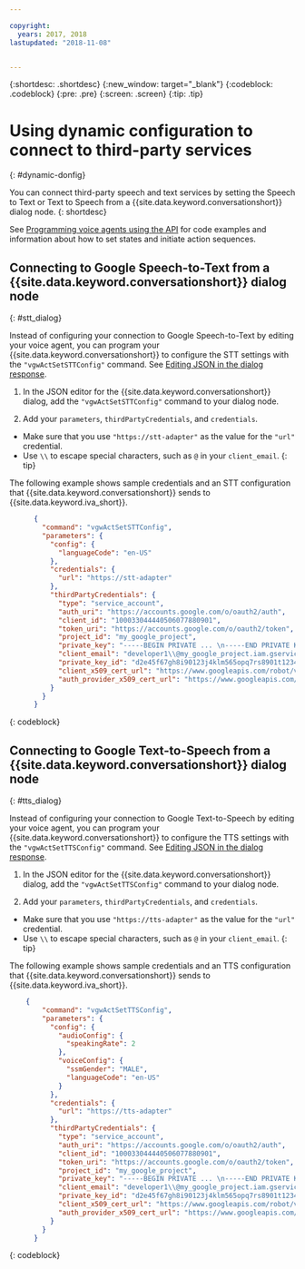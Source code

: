 ```yaml
---

copyright:
  years: 2017, 2018
lastupdated: "2018-11-08"


---
```


{:shortdesc: .shortdesc}
{:new_window: target="_blank"}
{:codeblock: .codeblock}
{:pre: .pre}
{:screen: .screen}
{:tip: .tip}


# Using dynamic configuration to connect to third-party services
{: #dynamic-donfig}

You can connect third-party speech and text services by setting the Speech to Text or Text to Speech from a {{site.data.keyword.conversationshort}} dialog node.
{: shortdesc}

See [Programming voice agents using the API](/docs/services/voice-agent/api.html) for code examples and information about how to set states and initiate action sequences.

## Connecting to Google Speech-to-Text from a {{site.data.keyword.conversationshort}} dialog node
{: #stt_dialog}

Instead of configuring your connection to Google Speech-to-Text by editing your voice agent, you can program your {{site.data.keyword.conversationshort}} to configure the STT settings with the `"vgwActSetSTTConfig"` command. See [Editing JSON in the dialog response](api.html#json-editor).

1. In the JSON editor for the {{site.data.keyword.conversationshort}} dialog, add the `"vgwActSetSTTConfig"` command to your dialog node.

1. Add your `parameters`, `thirdPartyCredentials`, and `credentials`.

  * Make sure that you use `"https://stt-adapter"` as the value for the `"url"` credential.
  * Use `\\` to escape special characters, such as `@` in your `client_email`.
  {: tip}

  The following example shows sample credentials and an STT configuration that {{site.data.keyword.conversationshort}} sends to {{site.data.keyword.iva_short}}.

  ```json
        {
          "command": "vgwActSetSTTConfig",
          "parameters": {
            "config": {
              "languageCode": "en-US"
            },
            "credentials": {
              "url": "https://stt-adapter"
            },
            "thirdPartyCredentials": {
              "type": "service_account",
              "auth_uri": "https://accounts.google.com/o/oauth2/auth",
              "client_id": "100033044440506077880901",
              "token_uri": "https://accounts.google.com/o/oauth2/token",
              "project_id": "my_google_project",
              "private_key": "-----BEGIN PRIVATE ... \n-----END PRIVATE KEY-----\n",
              "client_email": "developer1\\@my_google_project.iam.gserviceaccount.com",
              "private_key_id": "d2e45f67gh8i90123j4klm565opq7rs8901t1234",
              "client_x509_cert_url": "https://www.googleapis.com/robot/v1/metadata/x509/developer1@my_google_project.iam.gserviceaccount.com",
              "auth_provider_x509_cert_url": "https://www.googleapis.com/oauth2/v1/certs"
            }
          }
        }
  ```
  {: codeblock}


## Connecting to Google Text-to-Speech from a {{site.data.keyword.conversationshort}} dialog node
{: #tts_dialog}

Instead of configuring your connection to Google Text-to-Speech by editing your voice agent, you can program your {{site.data.keyword.conversationshort}} to configure the TTS settings with the `"vgwActSetTTSConfig"` command. See [Editing JSON in the dialog response](/docs/services/voice-agent/api.html#json-editor).

1. In the JSON editor for the {{site.data.keyword.conversationshort}} dialog, add the `"vgwActSetTTSConfig"` command to your dialog node.

1. Add your `parameters`, `thirdPartyCredentials`, and `credentials`.

  * Make sure that you use `"https://tts-adapter"` as the value for the `"url"` credential.
  * Use `\\` to escape special characters, such as `@` in your `client_email`.
  {: tip}

  The following example shows sample credentials and an TTS configuration that {{site.data.keyword.conversationshort}} sends to {{site.data.keyword.iva_short}}.

  ```json
      {
          "command": "vgwActSetTTSConfig",
          "parameters": {
            "config": {
              "audioConfig": {
                "speakingRate": 2
              },
              "voiceConfig": {
                "ssmGender": "MALE",
                "languageCode": "en-US"
              }
            },
            "credentials": {
              "url": "https://tts-adapter"
            },
            "thirdPartyCredentials": {
              "type": "service_account",
              "auth_uri": "https://accounts.google.com/o/oauth2/auth",
              "client_id": "100033044440506077880901",
              "token_uri": "https://accounts.google.com/o/oauth2/token",
              "project_id": "my_google_project",
              "private_key": "-----BEGIN PRIVATE ... \n-----END PRIVATE KEY-----\n",
              "client_email": "developer1\\@my_google_project.iam.gserviceaccount.com",
              "private_key_id": "d2e45f67gh8i90123j4klm565opq7rs8901t1234",
              "client_x509_cert_url": "https://www.googleapis.com/robot/v1/metadata/x509/developer1@my_google_project.iam.gserviceaccount.com",
              "auth_provider_x509_cert_url": "https://www.googleapis.com/oauth2/v1/certs"
            }
          }
        }
  ```
  {: codeblock}
